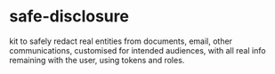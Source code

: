 # safe-disclosure
kit to safely redact real entities from documents, email, other communications, customised for intended audiences, with all real info remaining with the user, using tokens and roles.

